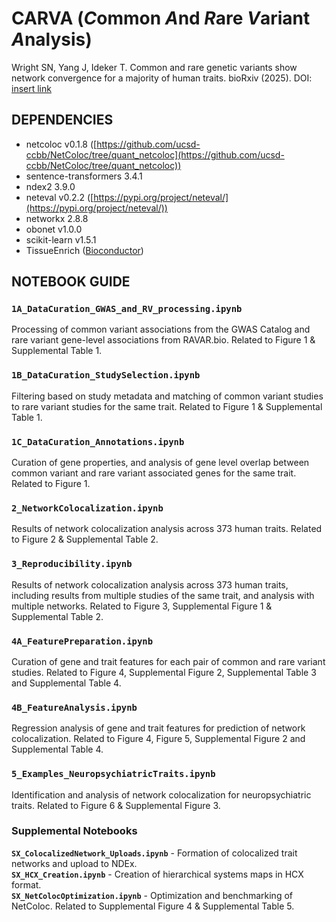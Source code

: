 # CARVA (*C*ommon *A*nd *R*are *V*ariant *A*nalysis)

Wright SN, Yang J, Ideker T. Common and rare genetic variants show network convergence for a majority of human traits. bioRxiv (2025). DOI: [insert link](link)

## DEPENDENCIES
* netcoloc v0.1.8 ([https://github.com/ucsd-ccbb/NetColoc/tree/quant_netcoloc](https://github.com/ucsd-ccbb/NetColoc/tree/quant_netcoloc))
* sentence-transformers 3.4.1
* ndex2 3.9.0
* neteval v0.2.2 ([https://pypi.org/project/neteval/](https://pypi.org/project/neteval/))
* networkx 2.8.8
* obonet v1.0.0
* scikit-learn v1.5.1
* TissueEnrich ([Bioconductor](https://www.bioconductor.org/packages/release/bioc/html/TissueEnrich.html))

## NOTEBOOK GUIDE

### `1A_DataCuration_GWAS_and_RV_processing.ipynb`
Processing of common variant associations from the GWAS Catalog and rare variant gene-level associations from RAVAR.bio. Related to Figure 1 & Supplemental Table 1. 

### `1B_DataCuration_StudySelection.ipynb`
Filtering based on study metadata and matching of common variant studies to rare variant studies for the same trait. Related to Figure 1 & Supplemental Table 1.

### `1C_DataCuration_Annotations.ipynb`
Curation of gene properties, and analysis of gene level overlap between common variant and rare variant associated genes for the same trait. Related to Figure 1. 

### `2_NetworkColocalization.ipynb`
Results of network colocalization analysis across 373 human traits. Related to Figure 2 & Supplemental Table 2. 

### `3_Reproducibility.ipynb`
Results of network colocalization analysis across 373 human traits, including results from multiple studies of the same trait, and analysis with multiple networks. Related to Figure 3, Supplemental Figure 1 & Supplemental Table 2. 

### `4A_FeaturePreparation.ipynb`
Curation of gene and trait features for each pair of common and rare variant studies. Related to Figure 4, Supplemental Figure 2, Supplemental Table 3 and Supplemental Table 4.

### `4B_FeatureAnalysis.ipynb`
Regression analysis of gene and trait features for prediction of network colocalization. Related to Figure 4, Figure 5, Supplemental Figure 2 and Supplemental Table 4. 

### `5_Examples_NeuropsychiatricTraits.ipynb`
Identification and analysis of network colocalization for neuropsychiatric traits. Related to Figure 6 & Supplemental Figure 3.

### Supplemental Notebooks
**`SX_ColocalizedNetwork_Uploads.ipynb`** - Formation of colocalized trait networks and upload to NDEx.  
**`SX_HCX_Creation.ipynb`** - Creation of hierarchical systems maps in HCX format.  
**`SX_NetColocOptimization.ipynb`** - Optimization and benchmarking of NetColoc. Related to Supplemental Figure 4 & Supplemental Table 5. 
